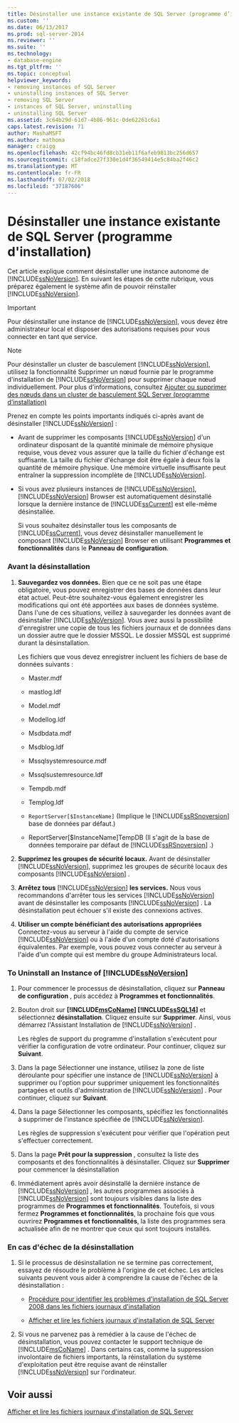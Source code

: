 ```yaml
---
title: Désinstaller une instance existante de SQL Server (programme d’installation) | Microsoft Docs
ms.custom: ''
ms.date: 06/13/2017
ms.prod: sql-server-2014
ms.reviewer: ''
ms.suite: ''
ms.technology:
- database-engine
ms.tgt_pltfrm: ''
ms.topic: conceptual
helpviewer_keywords:
- removing instances of SQL Server
- uninstalling instances of SQL Server
- removing SQL Server
- instances of SQL Server, uninstalling
- uninstalling SQL Server
ms.assetid: 3c64b29d-61d7-4b86-961c-0de62261c6a1
caps.latest.revision: 71
author: MashaMSFT
ms.author: mathoma
manager: craigg
ms.openlocfilehash: 42cf94bc46fd8cb31eb11f6afeb9813bc256d657
ms.sourcegitcommit: c18fadce27f330e1d4f36549414e5c84ba2f46c2
ms.translationtype: MT
ms.contentlocale: fr-FR
ms.lasthandoff: 07/02/2018
ms.locfileid: "37187606"
---
```

# <a name="uninstall-an-existing-instance-of-sql-server-setup"></a>Désinstaller une instance existante de SQL Server (programme d'installation)
  Cet article explique comment désinstaller une instance autonome de [!INCLUDE[ssNoVersion](../../includes/ssnoversion-md.md)]. En suivant les étapes de cette rubrique, vous préparez également le système afin de pouvoir réinstaller [!INCLUDE[ssNoVersion](../../includes/ssnoversion-md.md)].  
  
> [!IMPORTANT]  
>  Pour désinstaller une instance de [!INCLUDE[ssNoVersion](../../includes/ssnoversion-md.md)], vous devez être administrateur local et disposer des autorisations requises pour vous connecter en tant que service.  
  
> [!NOTE]  
>  Pour désinstaller un cluster de basculement [!INCLUDE[ssNoVersion](../../includes/ssnoversion-md.md)], utilisez la fonctionnalité Supprimer un nœud fournie par le programme d'installation de [!INCLUDE[ssNoVersion](../../includes/ssnoversion-md.md)] pour supprimer chaque nœud individuellement. Pour plus d’informations, consultez [Ajouter ou supprimer des nœuds dans un cluster de basculement SQL Server &#40;programme d’installation&#41;](../failover-clusters/install/add-or-remove-nodes-in-a-sql-server-failover-cluster-setup.md)  
  
 Prenez en compte les points importants indiqués ci-après avant de désinstaller [!INCLUDE[ssNoVersion](../../includes/ssnoversion-md.md)] :  
  
-   Avant de supprimer les composants [!INCLUDE[ssNoVersion](../../includes/ssnoversion-md.md)] d'un ordinateur disposant de la quantité minimale de mémoire physique requise, vous devez vous assurer que la taille du fichier d'échange est suffisante. La taille du fichier d'échange doit être égale à deux fois la quantité de mémoire physique. Une mémoire virtuelle insuffisante peut entraîner la suppression incomplète de [!INCLUDE[ssNoVersion](../../includes/ssnoversion-md.md)].  
  
-   Si vous avez plusieurs instances de [!INCLUDE[ssNoVersion](../../includes/ssnoversion-md.md)], [!INCLUDE[ssNoVersion](../../includes/ssnoversion-md.md)] Browser est automatiquement désinstallé lorsque la dernière instance de [!INCLUDE[ssCurrent](../../includes/sscurrent-md.md)] est elle-même désinstallée.  
  
     Si vous souhaitez désinstaller tous les composants de [!INCLUDE[ssCurrent](../../includes/sscurrent-md.md)], vous devez désinstaller manuellement le composant [!INCLUDE[ssNoVersion](../../includes/ssnoversion-md.md)] Browser en utilisant **Programmes et fonctionnalités** dans le **Panneau de configuration**.  
  
### <a name="before-you-uninstall"></a>Avant la désinstallation  
  
1.  **Sauvegardez vos données.** Bien que ce ne soit pas une étape obligatoire, vous pouvez enregistrer des bases de données dans leur état actuel. Peut-être souhaitez-vous également enregistrer les modifications qui ont été apportées aux bases de données système. Dans l'une de ces situations, veillez à sauvegarder les données avant de désinstaller [!INCLUDE[ssNoVersion](../../includes/ssnoversion-md.md)]. Vous avez aussi la possibilité d'enregistrer une copie de tous les fichiers journaux et de données dans un dossier autre que le dossier MSSQL. Le dossier MSSQL est supprimé durant la désinstallation.  
  
     Les fichiers que vous devez enregistrer incluent les fichiers de base de données suivants :  
  
    -   Master.mdf  
  
    -   mastlog.ldf  
  
    -   Model.mdf  
  
    -   Modellog.ldf  
  
    -   Msdbdata.mdf  
  
    -   Msdblog.ldf  
  
    -   Mssqlsystemresource.mdf  
  
    -   Mssqlsustemresource.ldf  
  
    -   Tempdb.mdf  
  
    -   Templog.ldf  
  
    -   `ReportServer[$InstanceName]` (Implique le [!INCLUDE[ssRSnoversion](../../includes/ssrsnoversion-md.md)] base de données par défaut.)  
  
    -   ReportServer[$InstanceName]TempDB (Il s'agit de la base de données temporaire par défaut de [!INCLUDE[ssRSnoversion](../../includes/ssrsnoversion-md.md)] .)  
  
2.  **Supprimez les groupes de sécurité locaux.** Avant de désinstaller [!INCLUDE[ssNoVersion](../../includes/ssnoversion-md.md)], supprimez les groupes de sécurité locaux des composants [!INCLUDE[ssNoVersion](../../includes/ssnoversion-md.md)] .  
  
3.  **Arrêtez tous**  [!INCLUDE[ssNoVersion](../../includes/ssnoversion-md.md)] **les services.** Nous vous recommandons d'arrêter tous les services [!INCLUDE[ssNoVersion](../../includes/ssnoversion-md.md)] avant de désinstaller les composants [!INCLUDE[ssNoVersion](../../includes/ssnoversion-md.md)] . La désinstallation peut échouer s'il existe des connexions actives.  
  
4.  **Utiliser un compte bénéficiant des autorisations appropriées** Connectez-vous au serveur à l'aide du compte de service [!INCLUDE[ssNoVersion](../../includes/ssnoversion-md.md)] ou à l'aide d'un compte doté d'autorisations équivalentes. Par exemple, vous pouvez vous connecter au serveur à l'aide d'un compte qui est membre du groupe Administrateurs local.  
  
### <a name="to-uninstall-an-instance-of-includessnoversionincludesssnoversion-mdmd"></a>To Uninstall an Instance of [!INCLUDE[ssNoVersion](../../includes/ssnoversion-md.md)]  
  
1.  Pour commencer le processus de désinstallation, cliquez sur **Panneau de configuration** , puis accédez à **Programmes et fonctionnalités**.  
  
2.  Bouton droit sur **[!INCLUDE[msCoName](../../includes/msconame-md.md)] [!INCLUDE[ssSQL14](../../includes/sssql14-md.md)]** et sélectionnez **désinstallation**. Cliquez ensuite sur **Supprimer**. Ainsi, vous démarrez l'Assistant Installation de [!INCLUDE[ssNoVersion](../../includes/ssnoversion-md.md)] .  
  
     Les règles de support du programme d'installation s'exécutent pour vérifier la configuration de votre ordinateur. Pour continuer, cliquez sur **Suivant**.  
  
3.  Dans la page Sélectionner une instance, utilisez la zone de liste déroulante pour spécifier une instance de [!INCLUDE[ssNoVersion](../../includes/ssnoversion-md.md)] à supprimer ou l'option pour supprimer uniquement les fonctionnalités partagées et outils d'administration de [!INCLUDE[ssNoVersion](../../includes/ssnoversion-md.md)] . Pour continuer, cliquez sur **Suivant**.  
  
4.  Dans la page Sélectionner les composants, spécifiez les fonctionnalités à supprimer de l'instance spécifiée de [!INCLUDE[ssNoVersion](../../includes/ssnoversion-md.md)].  
  
     Les règles de suppression s'exécutent pour vérifier que l'opération peut s'effectuer correctement.  
  
5.  Dans la page **Prêt pour la suppression** , consultez la liste des composants et des fonctionnalités à désinstaller. Cliquez sur **Supprimer** pour commencer la désinstallation  
  
6.  Immédiatement après avoir désinstallé la dernière instance de [!INCLUDE[ssNoVersion](../../includes/ssnoversion-md.md)] , les autres programmes associés à [!INCLUDE[ssNoVersion](../../includes/ssnoversion-md.md)] sont toujours visibles dans la liste des programmes de **Programmes et fonctionnalités**. Toutefois, si vous fermez **Programmes et fonctionnalités**, la prochaine fois que vous ouvrirez **Programmes et fonctionnalités**, la liste des programmes sera actualisée afin de ne montrer que ceux qui sont toujours installés.  
  
### <a name="if-the-uninstallation-fails"></a>En cas d'échec de la désinstallation  
  
1.  Si le processus de désinstallation ne se termine pas correctement, essayez de résoudre le problème à l'origine de cet échec. Les articles suivants peuvent vous aider à comprendre la cause de l'échec de la désinstallation :  
  
    -   [Procédure pour identifier les problèmes d'installation de SQL Server 2008 dans les fichiers journaux d'installation](http://support.microsoft.com/kb/955396/en-us)  
  
    -   [Afficher et lire les fichiers journaux d'installation de SQL Server](../../database-engine/install-windows/view-and-read-sql-server-setup-log-files.md)  
  
2.  Si vous ne parvenez pas à remédier à la cause de l'échec de désinstallation, vous pouvez contacter le support technique de [!INCLUDE[msCoName](../../includes/msconame-md.md)] . Dans certains cas, comme la suppression involontaire de fichiers importants, la réinstallation du système d'exploitation peut être requise avant de réinstaller [!INCLUDE[ssNoVersion](../../includes/ssnoversion-md.md)] sur l'ordinateur.  
  
## <a name="see-also"></a>Voir aussi  
 [Afficher et lire les fichiers journaux d'installation de SQL Server](../../database-engine/install-windows/view-and-read-sql-server-setup-log-files.md)  
  
  
